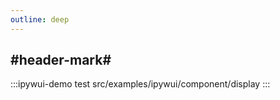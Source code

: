 ```yaml
---
outline: deep
---
```


## #header-mark#
:::ipywui-demo test
src/examples/ipywui/component/display
:::
